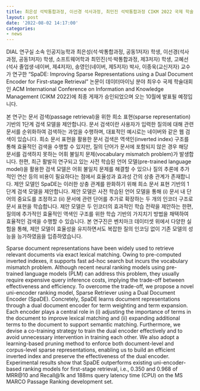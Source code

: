 ```yaml
---
title: 최은성 석박통합과정, 이선경 석사과정, 최민진 석박통합과정 CIKM 2022 국제 학술대회 논문 채택
layout: post
date: '2022-08-02 14:17:00'
categories:
- news
---
```

DIAL 연구실 소속 인공지능학과 최은성(석·박통합과정, 공동1저자) 학생, 이선경(석사과정, 공동1저자) 학생, 소프트웨어학과 최민진(석·박통합과정, 제3저자) 학생, 고혜선(석사 졸업생·네이버, 제4저자), 송영인(네이버, 제5저자) 박사, 이종욱(교신저자) 교수가 연구한 “SpaDE: Improving Sparse Representations using a Dual Document Encoder for First-stage Retrieval” 논문이 데이터마이닝 분야 최우수 국제 학술대회인 ACM International Conference on Information and Knowledge Management (CIKM 2022)에 최종 게재가 승인되었으며 오는 10월에 발표될 예정입니다.

본 연구는 문서 검색(passage retrieval)을 위한 희소 표현(sparse representation) 기반의 1단계 검색 모델을 제안합니다. 문서 검색이란 사용자가 입력한 질의에 대해 관련 문서를 순위화하여 검색하는 과업을 수행하며, 대표적인 예시로는 네이버와 같은 웹 검색이 있습니다. 희소 문서 표현을 활용한 문서 검색은 역색인(inverted index) 구조를 통해 효율적인 검색을 수행할 수 있지만, 질의 단어가 문서에 포함되지 않은 경우 해당 문서를 검색하지 못하는 어휘 불일치 문제(vocabulary mismatch problem)가 발생합니다. 한편, 최근 활발히 연구되고 있는 사전 학습된 언어 모델(pre-trained language model)을 활용한 검색 모델은 어휘 불일치 문제를 해결할 수 있으나 질의 추론에 추가적인 연산 등의 비용이 필요하다는 점에서 효율성과 효과성 간의 상충 관계가 존재합니다. 제안 모델인 SpaDE는 이러한 상충 관계를 완화하기 위해 희소 문서 표현 기반의 1단계 검색 모델을 제안합니다. 제안 모델은 사전 학습된 언어 모델을 통해 (i) 문서 내 단어의 중요도를 조정하고 (ii) 문서에 관련 단어를 추가로 확장하는 두 개의 인코더 구조로 문서 표현을 학습합니다. 제안 모델은 두 인코더의 효과적인 학습 전략을 제안하는 한편, 질의에 추가적인 효율적인 역색인 구조를 위한 학습 기반의 가지치기 방법을 채택하여 효율적인 검색을 수행할 수 있습니다. 본 연구진은 벤치마크 데이터셋 위에서 다양한 실험을 통해, 제안 모델이 효율성을 유지하면서도 복잡한 질의 인코딩 없이 기존 모델의 성능을 능가하였음을 입증하였습니다.

Sparse document representations have been widely used to retrieve relevant documents via exact lexical matching. Owing to pre-computed inverted indexes, it supports fast ad-hoc search but incurs the vocabulary mismatch problem. Although recent neural ranking models using pre-trained language models (PLM) can address this problem, they usually require expensive query inference costs, implying the trade-off between effectiveness and efficiency. To overcome the trade-off, we propose a novel uni-encoder ranking model, Sparse Retriever using a Dual Document Encoder (SpaDE). Concretely, SpaDE learns document representations through a dual document encoder for term weighting and term expansion. Each encoder plays a central role in (i) adjusting the importance of terms in the document to improve lexical matching and (ii) expanding additional terms to the document to support semantic matching. Furthermore, we devise a co-training strategy to train the dual encoder effectively and to avoid unnecessary intervention in training each other. We also adopt a learning-based pruning method to enforce both document-level and corpus-level sparse representations, enabling us to build an efficient inverted index and preserve the effectiveness of the dual encoder. Experimental results show that SpaDE outperforms existing uni-encoder-based ranking models for first-stage retrieval, i.e., 0.350 and 0.968 of MRR@10 and Recall@1k and 188ms query latency time (CPU) on the MS MARCO Passage Ranking development set.
